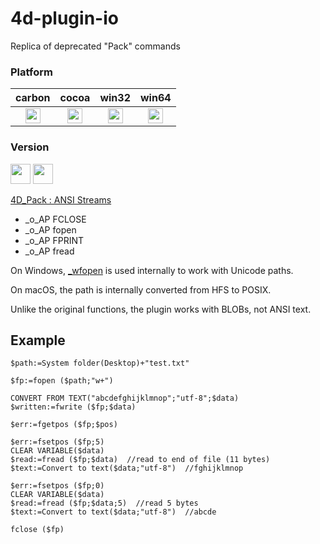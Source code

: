 # 4d-plugin-io
Replica of deprecated "Pack" commands 

### Platform

| carbon | cocoa | win32 | win64 |
|:------:|:-----:|:---------:|:---------:|
|<img src="https://cloud.githubusercontent.com/assets/1725068/22371562/1b091f0a-e4db-11e6-8458-8653954a7cce.png" width="24" height="24" />|<img src="https://cloud.githubusercontent.com/assets/1725068/22371562/1b091f0a-e4db-11e6-8458-8653954a7cce.png" width="24" height="24" />|<img src="https://cloud.githubusercontent.com/assets/1725068/22371562/1b091f0a-e4db-11e6-8458-8653954a7cce.png" width="24" height="24" />|<img src="https://cloud.githubusercontent.com/assets/1725068/22371562/1b091f0a-e4db-11e6-8458-8653954a7cce.png" width="24" height="24" />|

### Version

<img src="https://cloud.githubusercontent.com/assets/1725068/18940649/21945000-8645-11e6-86ed-4a0f800e5a73.png" width="32" height="32" /> <img src="https://cloud.githubusercontent.com/assets/1725068/18940648/2192ddba-8645-11e6-864d-6d5692d55717.png" width="32" height="32" />

[4D_Pack : ANSI Streams](http://doc.4d.com/4Dv15/4D-Pack/15.1/4D-Pack-ANSI-Streams.201-2787480.en.html)

* _o_AP FCLOSE
* _o_AP fopen
* _o_AP FPRINT
* _o_AP fread

On Windows, [_wfopen](https://msdn.microsoft.com/en-us/library/yeby3zcb.aspx) is used internally to work with Unicode paths.

On macOS, the path is internally converted from HFS to POSIX.

Unlike the original functions, the plugin works with BLOBs, not ANSI text.

## Example 

```
$path:=System folder(Desktop)+"test.txt"

$fp:=fopen ($path;"w+")

CONVERT FROM TEXT("abcdefghijklmnop";"utf-8";$data)
$written:=fwrite ($fp;$data)

$err:=fgetpos ($fp;$pos)

$err:=fsetpos ($fp;5)
CLEAR VARIABLE($data)
$read:=fread ($fp;$data)  //read to end of file (11 bytes)
$text:=Convert to text($data;"utf-8")  //fghijklmnop

$err:=fsetpos ($fp;0)
CLEAR VARIABLE($data)
$read:=fread ($fp;$data;5)  //read 5 bytes
$text:=Convert to text($data;"utf-8")  //abcde

fclose ($fp)
```

